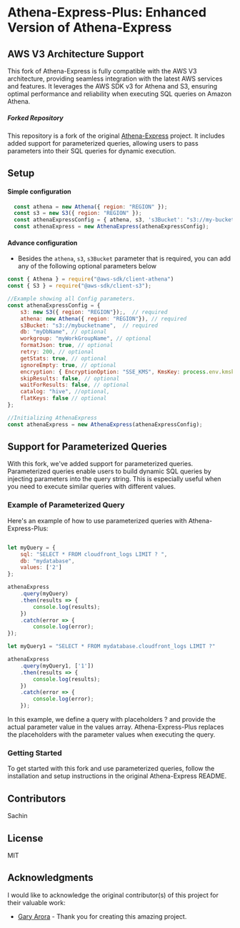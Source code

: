 # Athena-Express-Plus: Enhanced Version of Athena-Express
## AWS V3 Architecture Support

This fork of Athena-Express is fully compatible with the AWS V3 architecture, providing seamless integration with the latest AWS services and features. It leverages the AWS SDK v3 for Athena and S3, ensuring optimal performance and reliability when executing SQL queries on Amazon Athena.

##### Forked Repository

This repository is a fork of the original [Athena-Express](https://github.com/ghdna/athena-express) project. It includes added support for parameterized queries, allowing users to pass parameters into their SQL queries for dynamic execution.

## Setup

#### Simple configuration

```javascript
  const athena = new Athena({ region: "REGION" });
  const s3 = new S3({ region: "REGION" });
  const athenaExpressConfig = { athena, s3, 's3Bucket': "s3://my-bucket" };
  const athenaExpress = new AthenaExpress(athenaExpressConfig);
```


#### Advance configuration

- Besides the `athena`, `s3`, `s3Bucket` parameter that is required, you can add any of the following optional parameters below



```javascript
const { Athena } = require("@aws-sdk/client-athena")
const { S3 } = require("@aws-sdk/client-s3");

//Example showing all Config parameters.
const athenaExpressConfig = {
    s3: new S3({ region: "REGION"});,  // required
    athena: new Athena({ region: "REGION"}), // required
    s3Bucket: "s3://mybucketname",  // required
    db: "myDbName", // optional
    workgroup: "myWorkGroupName", // optional
    formatJson: true, // optional
    retry: 200, // optional
    getStats: true, // optional
    ignoreEmpty: true, // optional
    encryption: { EncryptionOption: "SSE_KMS", KmsKey: process.env.kmskey}, // optional
    skipResults: false, // optional
    waitForResults: false, // optional
    catalog: "hive", //optional,
    flatKeys: false // optional
};

//Initializing AthenaExpress
const athenaExpress = new AthenaExpress(athenaExpressConfig);
```



## Support for Parameterized Queries

With this fork, we've added support for parameterized queries. Parameterized queries enable users to build dynamic SQL queries by injecting parameters into the query string. This is especially useful when you need to execute similar queries with different values.

### Example of Parameterized Query

Here's an example of how to use parameterized queries with Athena-Express-Plus:

```javascript

let myQuery = {
	sql: "SELECT * FROM cloudfront_logs LIMIT ? ",
	db: "mydatabase",
	values: ['2']
};

athenaExpress
	.query(myQuery)
	.then(results => {
		console.log(results);
	})
	.catch(error => {
		console.log(error);
});

let myQuery1 = "SELECT * FROM mydatabase.cloudfront_logs LIMIT ?"

athenaExpress
	.query(myQuery1, ['1'])
	.then(results => {
		console.log(results);
	})
	.catch(error => {
		console.log(error);
	});

```

In this example, we define a query with placeholders ? and provide the actual parameter value in the values array. Athena-Express-Plus replaces the placeholders with the parameter values when executing the query.


### Getting Started
To get started with this fork and use parameterized queries, follow the installation and setup instructions in the original Athena-Express README.

## Contributors

Sachin

## License

MIT

## Acknowledgments
I would like to acknowledge the original contributor(s) of this project for their valuable work:

- [Gary Arora](https://twitter.com/AroraGary) - Thank you for creating this amazing project.

